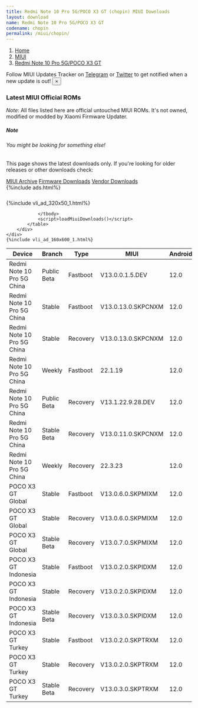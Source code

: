 ```yaml
---
title: Redmi Note 10 Pro 5G/POCO X3 GT (chopin) MIUI Downloads
layout: download
name: Redmi Note 10 Pro 5G/POCO X3 GT
codename: chopin
permalink: /miui/chopin/
---
```

<nav aria-label="breadcrumb">
    <ol class="breadcrumb">
        <li class="breadcrumb-item"><a href="/">Home</a></li>
        <li class="breadcrumb-item"><a href="/miui/">MIUI</a></li>
        <li class="breadcrumb-item active" aria-current="page"><a href="/miui/chopin/">Redmi Note 10 Pro 5G/POCO X3 GT</a></li>
    </ol>
</nav>
<div class="alert alert-primary alert-dismissible fade show" role="alert">
    Follow MIUI Updates Tracker on <a href="https://t.me/MIUIUpdatesTracker" class="alert-link">Telegram</a>
     or <a href="https://twitter.com/MiFwUpdater" class="alert-link">Twitter</a> to get notified when a new update is out!
    <button type="button" class="close" data-dismiss="alert" aria-label="Close">
        <span aria-hidden="true">&times;</span>
    </button>
</div>

### Latest MIUI Official ROMs
*Note*: All files listed here are official untouched MIUI ROMs. It's not owned, modified or modded by Xiaomi Firmware Updater.
<div class="card">
  <div class="card-body">
    <h5 class="card-title">Note</h5>
    <h6 class="card-subtitle mb-2 text-muted">You might be looking for something else!</h6>
    <p class="card-text">This page shows the latest downloads only.
     If you're looking for older releases or other downloads check:</p>
    <a href="/archive/miui/chopin/" class="card-link">MIUI Archive</a>
    <a href="/firmware/chopin/" class="card-link">Firmware Downloads</a>
    <a href="/vendor/chopin/" class="card-link">Vendor Downloads</a>
  </div>
</div>
{%include ads.html%}
<div class="row justify-content-center">
    <div class="col-10">
        <div class="table-responsive-md" style="margin-top: 25px;">
            {%include vli_ad_320x50_1.html%}
            <table id="miui" class="display dt-responsive nowrap compact table table-striped table-hover table-sm">
                <thead class="thead-dark">
                    <tr>
                        <th data-ref="device">Device</th>
                        <th data-ref="branch">Branch</th>
                        <th data-ref="type">Type</th>
                        <th data-ref="miui">MIUI</th>
                        <th data-ref="android">Android</th>
                        <th data-ref="size">Size</th>
                        <th data-ref="size">Date</th>
                        <th data-ref="link">Link</th>
                    </tr>
                </thead>
                <tbody>
                <tr><td>Redmi Note 10 Pro 5G China</td><td>Public Beta</td><td>Fastboot</td><td>V13.0.0.1.5.DEV</td><td>12.0</td><td>5.2 GB</td><td>2022-01-21</td><td><a href="/miui/chopin/public beta/V13.0.0.1.5.DEV/">Download</a></td></tr>
<tr><td>Redmi Note 10 Pro 5G China</td><td>Stable</td><td>Fastboot</td><td>V13.0.13.0.SKPCNXM</td><td>12.0</td><td>5.9 GB</td><td>2022-11-03</td><td><a href="/miui/chopin/stable/V13.0.13.0.SKPCNXM/">Download</a></td></tr>
<tr><td>Redmi Note 10 Pro 5G China</td><td>Stable</td><td>Recovery</td><td>V13.0.13.0.SKPCNXM</td><td>12.0</td><td>4.4 GB</td><td>2022-11-09</td><td><a href="/miui/chopin/stable/V13.0.13.0.SKPCNXM/">Download</a></td></tr>
<tr><td>Redmi Note 10 Pro 5G China</td><td>Weekly</td><td>Fastboot</td><td>22.1.19</td><td>12.0</td><td>6.0 GB</td><td>2022-01-19</td><td><a href="/miui/chopin/weekly/22.1.19/">Download</a></td></tr>
<tr><td>Redmi Note 10 Pro 5G China</td><td>Public Beta</td><td>Recovery</td><td>V13.1.22.9.28.DEV</td><td>12.0</td><td>4.5 GB</td><td>2022-09-30</td><td><a href="/miui/chopin/public beta/V13.1.22.9.28.DEV/">Download</a></td></tr>
<tr><td>Redmi Note 10 Pro 5G China</td><td>Stable Beta</td><td>Recovery</td><td>V13.0.11.0.SKPCNXM</td><td>12.0</td><td>4.4 GB</td><td>2022-10-18</td><td><a href="/miui/chopin/stable beta/V13.0.11.0.SKPCNXM/">Download</a></td></tr>
<tr><td>Redmi Note 10 Pro 5G China</td><td>Weekly</td><td>Recovery</td><td>22.3.23</td><td>12.0</td><td>4.6 GB</td><td>2022-03-24</td><td><a href="/miui/chopin/weekly/22.3.23/">Download</a></td></tr>
<tr><td>POCO X3 GT Global</td><td>Stable</td><td>Fastboot</td><td>V13.0.6.0.SKPMIXM</td><td>12.0</td><td>6.2 GB</td><td>2022-08-15</td><td><a href="/miui/chopin/stable/V13.0.6.0.SKPMIXM/">Download</a></td></tr>
<tr><td>POCO X3 GT Global</td><td>Stable</td><td>Recovery</td><td>V13.0.6.0.SKPMIXM</td><td>12.0</td><td>3.4 GB</td><td>2022-08-19</td><td><a href="/miui/chopin/stable/V13.0.6.0.SKPMIXM/">Download</a></td></tr>
<tr><td>POCO X3 GT Global</td><td>Stable Beta</td><td>Recovery</td><td>V13.0.7.0.SKPMIXM</td><td>12.0</td><td>3.4 GB</td><td>2022-11-18</td><td><a href="/miui/chopin/stable beta/V13.0.7.0.SKPMIXM/">Download</a></td></tr>
<tr><td>POCO X3 GT Indonesia</td><td>Stable</td><td>Fastboot</td><td>V13.0.2.0.SKPIDXM</td><td>12.0</td><td>5.7 GB</td><td>2022-05-18</td><td><a href="/miui/chopin/stable/V13.0.2.0.SKPIDXM/">Download</a></td></tr>
<tr><td>POCO X3 GT Indonesia</td><td>Stable</td><td>Recovery</td><td>V13.0.2.0.SKPIDXM</td><td>12.0</td><td>3.4 GB</td><td>2022-06-06</td><td><a href="/miui/chopin/stable/V13.0.2.0.SKPIDXM/">Download</a></td></tr>
<tr><td>POCO X3 GT Indonesia</td><td>Stable Beta</td><td>Recovery</td><td>V13.0.3.0.SKPIDXM</td><td>12.0</td><td>3.4 GB</td><td>2022-08-18</td><td><a href="/miui/chopin/stable beta/V13.0.3.0.SKPIDXM/">Download</a></td></tr>
<tr><td>POCO X3 GT Turkey</td><td>Stable</td><td>Fastboot</td><td>V13.0.2.0.SKPTRXM</td><td>12.0</td><td>5.5 GB</td><td>2022-05-26</td><td><a href="/miui/chopin/stable/V13.0.2.0.SKPTRXM/">Download</a></td></tr>
<tr><td>POCO X3 GT Turkey</td><td>Stable</td><td>Recovery</td><td>V13.0.2.0.SKPTRXM</td><td>12.0</td><td>3.4 GB</td><td>2022-06-07</td><td><a href="/miui/chopin/stable/V13.0.2.0.SKPTRXM/">Download</a></td></tr>
<tr><td>POCO X3 GT Turkey</td><td>Stable Beta</td><td>Recovery</td><td>V13.0.3.0.SKPTRXM</td><td>12.0</td><td>3.4 GB</td><td>2022-08-18</td><td><a href="/miui/chopin/stable beta/V13.0.3.0.SKPTRXM/">Download</a></td></tr>

                </tbody>
                <script>loadMiuiDownloads()</script>
            </table>
        </div>
    </div>
    {%include vli_ad_160x600_1.html%}
</div>
